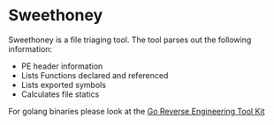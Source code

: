 # Sweethoney
Sweethoney is a file triaging tool.  The tool parses out the following information:

* PE header information
* Lists Functions declared and referenced
* Lists exported symbols
* Calculates file statics

For golang binaries please look at the [Go Reverse Engineering Tool Kit](https://go-re.tk/)
